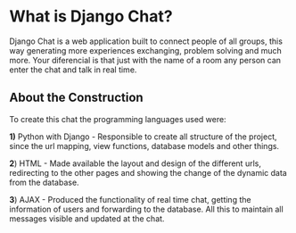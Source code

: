 # What is Django Chat? 
Django Chat is a web application built to connect people of all groups, this way generating more experiences  exchanging, problem solving and much more. 
Your diferencial is that just with the name of a room any person can enter the chat and talk in real time.

## About the Construction
To create this chat the programming languages used were:

**1)** Python with Django - Responsible to create all structure of the project, since the url mapping, view functions, database models and other things.

**2**) HTML - Made available the layout and design of the different urls, redirecting to the other pages and showing the change of the dynamic data from the database.

**3**) AJAX - Produced the functionality of real time chat, getting the information of users and forwarding to the database.
 All this to maintain all messages visible and updated at the chat. 




